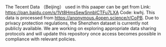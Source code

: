 The Tecent Data （Beijing） used in this paaper can be get from Link: https://pan.baidu.com/s/1Vt8HmsSewSnnbICTFu7LXA Code: kwhj. This data is processed from https://anonymous.4open.science/r/CoPB.
Due to privacy protection regulations, the Shenzhen dataset is currently not publicly available. We are working on exploring appropriate data sharing protocols and will update this repository once access becomes possible in compliance with relevant policies.
